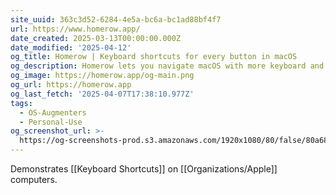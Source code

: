 ```yaml
---
site_uuid: 363c3d52-6284-4e5a-bc6a-bc1ad88bf4f7
url: https://www.homerow.app/
date_created: 2025-03-13T00:00:00.000Z
date_modified: '2025-04-12'
og_title: Homerow | Keyboard shortcuts for every button in macOS
og_description: Homerow lets you navigate macOS with more keyboard and less mouse.
og_image: https://homerow.app/og-main.png
og_url: https://homerow.app
og_last_fetch: '2025-04-07T17:38:10.977Z'
tags:
  - OS-Augmenters
  - Personal-Use
og_screenshot_url: >-
  https://og-screenshots-prod.s3.amazonaws.com/1920x1080/80/false/80a681689904449c1264d4d3b88a09a80ee5e1d0765fb0a0704c190608366872.jpeg
---
```




















Demonstrates [[Keyboard Shortcuts]] on [[Organizations/Apple]] computers.

